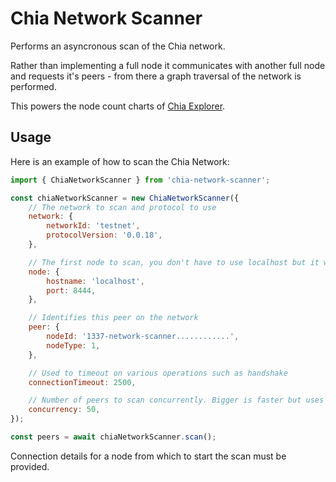 # Chia Network Scanner

Performs an asyncronous scan of the Chia network.

Rather than implementing a full node it communicates with another full node and requests it's peers - from there a graph traversal of the network is performed.

This powers the node count charts of [Chia Explorer](https://www.chiaexplorer.com).

## Usage

Here is an example of how to scan the Chia Network:

```javascript
import { ChiaNetworkScanner } from 'chia-network-scanner';

const chiaNetworkScanner = new ChiaNetworkScanner({
    // The network to scan and protocol to use
    network: {
        networkId: 'testnet',
        protocolVersion: '0.0.18',
    },

    // The first node to scan, you don't have to use localhost but it works if you are running a Chia node locally
    node: {
        hostname: 'localhost',
        port: 8444,
    },

    // Identifies this peer on the network
    peer: {
        nodeId: '1337-network-scanner............',
        nodeType: 1,
    },

    // Used to timeout on various operations such as handshake
    connectionTimeout: 2500,

    // Number of peers to scan concurrently. Bigger is faster but uses more sockets and memory :)
    concurrency: 50,
});

const peers = await chiaNetworkScanner.scan();
```

Connection details for a node from which to start the scan must be provided.

